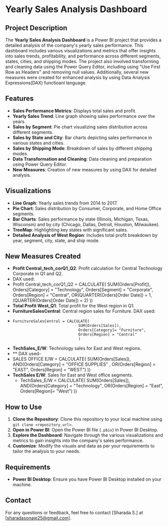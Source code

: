 # Yearly Sales Analysis Dashboard

## Project Description
The **Yearly Sales Analysis Dashboard** is a Power BI project that provides a detailed analysis of the company's yearly sales performance. This dashboard includes various visualizations and metrics that offer insights into sales trends, profitability, and performance across different segments, states, cities, and shipping modes. The project also involved transforming and cleaning data using the Power Query Editor, including using "Use First Row as Headers" and removing null values. Additionally, several new measures were created for enhanced analysis by using Data Analysis Expressions(DAX) functioanl language.

## Features
- **Sales Performance Metrics**: Displays total sales and profit.
- **Yearly Sales Trend**: Line graph showing sales performance over the years.
- **Sales by Segment**: Pie chart visualizing sales distribution across different segments.
- **Sales by State and City**: Bar charts depicting sales performance in various states and cities.
- **Sales by Shipping Mode**: Breakdown of sales by different shipping modes.
- **Data Transformation and Cleaning**: Data cleaning and preparation using Power Query Editor.
- **New Measures**: Creation of new measures by using DAX for detailed analysis.

## Visualizations
- **Line Graph**: Yearly sales trends from 2014 to 2017.
- **Pie Chart**: Sales distribution by Consumer, Corporate, and Home Office segments.
- **Bar Charts**: Sales performance by state (Illinois, Michigan, Texas, Wisconsin) and by city (Chicago, Dallas, Detroit, Houston, Milwaukee).
- **TreeMap**: Highlighting key states with significant sales.
- **Detailed Analysis of West Region**: Includes total profit breakdown by year, segment, city, state, and ship mode.

## New Measures Created
- **Profit Central_tech_corQ1_Q2**: Profit calculation for Central Technology Corporate in Q1 and Q2.
-  DAX used:
-    Profit Central_tech_corQ1_Q2 = CALCULATE(
                              SUM(Orders[Profit]),
                             Orders[Category] = "Technology",
                             Orders[Segment] = "Corporate",
                             Orders[Region] = "Central",
                             OR(QUARTER(Orders[Order Date]) = 1, (QUARTER(Orders[Order Date]) = 2)
))
- **Total Profit West_Q1**: Total profit for the West region in Q1.
- **FurnitureSalesCentral**: Central region sales for Furniture.
   DAX used:
-     FurnitureSalesCentral = CALCULATE(
                                   SUM(Orders[Sales]),
                                   Orders[Category]= "Furniture",
                                   Orders[Region] = "Central"
                                   )
- **TechSales_E/W**: Technology sales for East and West regions.
- ** DAX used-
-   SALES OFFICE E/W =  CALCULATE(
                          SUM(Orders[Sales]), 
                          AND(Orders[Category] = "OFFICE SUPPLIES" , 
                          OR(Orders[Region] = "EAST", Orders[Region] = "WEST")
                         ))
- **TechSales E/W**: Sales for East and West office segments.
   - TechSales_E/W = 
       CALCULATE(
       SUM(Orders[Sales]),
       AND(Orders[Category] = "Technology",
       OR(Orders[Region] = "East", Orders[Region]= "West")
      ))

     
## How to Use
1. **Clone the Repository**: Clone this repository to your local machine using `git clone <repository_url>`.
2. **Open in Power BI**: Open the Power BI file (`.pbix`) in Power BI Desktop.
3. **Explore the Dashboard**: Navigate through the various visualizations and metrics to gain insights into the company's sales performance.
4. **Customize**: Modify the visuals and data as per your requirements to tailor the analysis to your needs.

## Requirements
- **Power BI Desktop**: Ensure you have Power BI Desktop installed on your machine.

## Contact
For any questions or feedback, feel free to contact [Sharada S.] at [sharadasonaje25@gmail.com].
